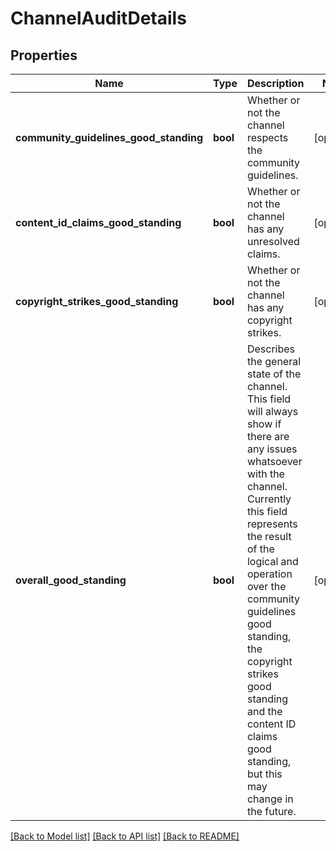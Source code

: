 # ChannelAuditDetails

## Properties
Name | Type | Description | Notes
------------ | ------------- | ------------- | -------------
**community_guidelines_good_standing** | **bool** | Whether or not the channel respects the community guidelines. | [optional] 
**content_id_claims_good_standing** | **bool** | Whether or not the channel has any unresolved claims. | [optional] 
**copyright_strikes_good_standing** | **bool** | Whether or not the channel has any copyright strikes. | [optional] 
**overall_good_standing** | **bool** | Describes the general state of the channel. This field will always show if there are any issues whatsoever with the channel. Currently this field represents the result of the logical and operation over the community guidelines good standing, the copyright strikes good standing and the content ID claims good standing, but this may change in the future. | [optional] 

[[Back to Model list]](../README.md#documentation-for-models) [[Back to API list]](../README.md#documentation-for-api-endpoints) [[Back to README]](../README.md)


